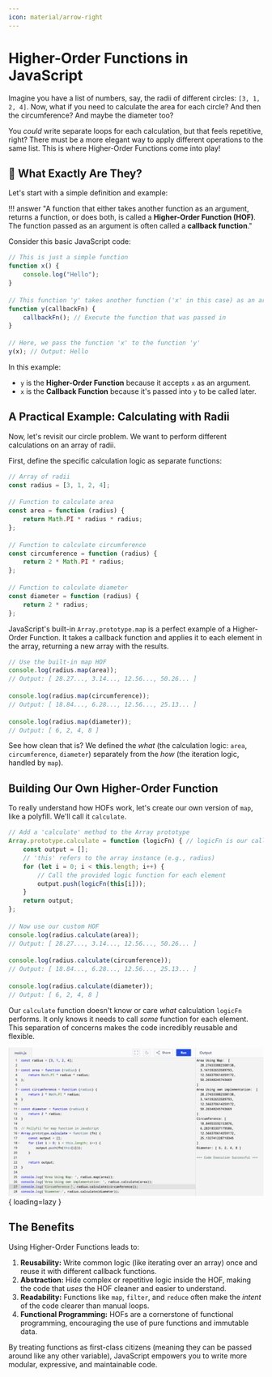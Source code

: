 ```yaml
---
icon: material/arrow-right
---
```


# Higher-Order Functions in JavaScript

Imagine you have a list of numbers, say, the radii of different circles: `[3, 1, 2, 4]`. Now, what if you need to calculate the area for each circle? And then the circumference? And maybe the diameter too?

You *could* write separate loops for each calculation, but that feels repetitive, right? There must be a more elegant way to apply different operations to the same list. This is where Higher-Order Functions come into play!

## :thinking: What Exactly Are They?

Let's start with a simple definition and example:

!!! answer "A function that either takes another function as an argument, returns a function, or does both, is called a **Higher-Order Function (HOF)**. The function passed as an argument is often called a **callback function**."

Consider this basic JavaScript code:

```javascript title="index.js" linenums="1"
// This is just a simple function
function x() {
    console.log("Hello");
}

// This function 'y' takes another function ('x' in this case) as an argument
function y(callbackFn) {
    callbackFn(); // Execute the function that was passed in
}

// Here, we pass the function 'x' to the function 'y'
y(x); // Output: Hello
```

In this example:

*   `y` is the **Higher-Order Function** because it accepts `x` as an argument.
*   `x` is the **Callback Function** because it's passed into `y` to be called later.

## A Practical Example: Calculating with Radii

Now, let's revisit our circle problem. We want to perform different calculations on an array of radii.

First, define the specific calculation logic as separate functions:

```javascript title="main.js" linenums="1"
// Array of radii
const radius = [3, 1, 2, 4];

// Function to calculate area
const area = function (radius) {
    return Math.PI * radius * radius;
};

// Function to calculate circumference
const circumference = function (radius) {
    return 2 * Math.PI * radius;
};

// Function to calculate diameter
const diameter = function (radius) {
    return 2 * radius;
};
```

JavaScript's built-in `Array.prototype.map` is a perfect example of a Higher-Order Function. It takes a callback function and applies it to each element in the array, returning a new array with the results.

```javascript
// Use the built-in map HOF
console.log(radius.map(area));
// Output: [ 28.27..., 3.14..., 12.56..., 50.26... ]

console.log(radius.map(circumference));
// Output: [ 18.84..., 6.28..., 12.56..., 25.13... ]

console.log(radius.map(diameter));
// Output: [ 6, 2, 4, 8 ]
```

See how clean that is? We defined the *what* (the calculation logic: `area`, `circumference`, `diameter`) separately from the *how* (the iteration logic, handled by `map`).

## Building Our Own Higher-Order Function

To really understand how HOFs work, let's create our own version of `map`, like a polyfill. We'll call it `calculate`.

```javascript title="main.js" linenums="1"
// Add a 'calculate' method to the Array prototype
Array.prototype.calculate = function (logicFn) { // logicFn is our callback
    const output = [];
    // 'this' refers to the array instance (e.g., radius)
    for (let i = 0; i < this.length; i++) {
        // Call the provided logic function for each element
        output.push(logicFn(this[i]));
    }
    return output;
};

// Now use our custom HOF
console.log(radius.calculate(area));
// Output: [ 28.27..., 3.14..., 12.56..., 50.26... ]

console.log(radius.calculate(circumference));
// Output: [ 18.84..., 6.28..., 12.56..., 25.13... ]

console.log(radius.calculate(diameter));
// Output: [ 6, 2, 4, 8 ]
```

Our `calculate` function doesn't know or care *what* calculation `logicFn` performs. It only knows it needs to call *some* function for each element. This separation of concerns makes the code incredibly reusable and flexible.

![Higher-Order Function](./assets/higher-order-function/example.png){ loading=lazy }

## The Benefits

Using Higher-Order Functions leads to:

1.  **Reusability:** Write common logic (like iterating over an array) once and reuse it with different callback functions.
2.  **Abstraction:** Hide complex or repetitive logic inside the HOF, making the code that *uses* the HOF cleaner and easier to understand.
3.  **Readability:** Functions like `map`, `filter`, and `reduce` often make the *intent* of the code clearer than manual loops.
4.  **Functional Programming:** HOFs are a cornerstone of functional programming, encouraging the use of pure functions and immutable data.

By treating functions as first-class citizens (meaning they can be passed around like any other variable), JavaScript empowers you to write more modular, expressive, and maintainable code.